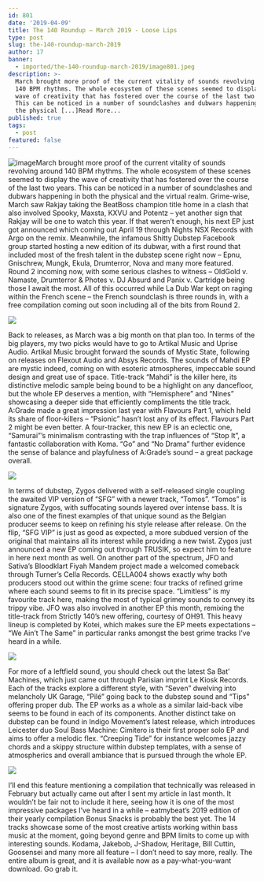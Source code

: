 ```yaml
---
id: 801
date: '2019-04-09'
title: The 140 Roundup – March 2019 - Loose Lips
type: post
slug: the-140-roundup-march-2019
author: 17
banner:
  - imported/the-140-roundup-march-2019/image801.jpeg
description: >-
  March brought more proof of the current vitality of sounds revolving around
  140 BPM rhythms. The whole ecosystem of these scenes seemed to display the
  wave of creativity that has fostered over the course of the last two years.
  This can be noticed in a number of soundclashes and dubwars happening in both
  the physical [...]Read More...
published: true
tags:
  - post
featured: false
---
```

![image](../imported/the-140-roundup-march-2019/image801.jpeg)March brought more proof of the current vitality of sounds revolving around 140 BPM rhythms. The whole ecosystem of these scenes seemed to display the wave of creativity that has fostered over the course of the last two years. This can be noticed in a number of soundclashes and dubwars happening in both the physical and the virtual realm. Grime-wise, March saw Rakjay taking the BeatBoss champion title home in a clash that also involved Spooky, Maxsta, KXVU and Potentz – yet another sign that Rakjay will be one to watch this year. If that weren’t enough, his next EP just got announced which coming out April 19 through Nights NSX Records with Argo on the remix. Meanwhile, the infamous Shitty Dubstep Facebook group started hosting a new edition of its dubwar, with a first round that included most of the fresh talent in the dubstep scene right now – Epnu, Gnischrew, Mungk, Ekula, Drumterror, Nova and many more featured. Round 2 incoming now, with some serious clashes to witness – OldGold v. Namaste, Drumterror & Photes v. DJ Absurd and Panix v. Cartridge being those I await the most. All of this occurred while La Dub War kept on raging within the French scene – the French soundclash is three rounds in, with a free compilation coming out soon including all of the bits from Round 2. 

![](/wp-content/uploads/live/img/wysiwyg/5cac8e6b23c9a.jpg)

Back to releases, as March was a big month on that plan too. In terms of the big players, my two picks would have to go to Artikal Music and Uprise Audio. Artikal Music brought forward the sounds of Mystic State, following on releases on Flexout Audio and Absys Records. The sounds of Mahdi EP are mystic indeed, coming on with esoteric atmospheres, impeccable sound design and great use of space. Title-track “Mahdi” is the killer here, its distinctive melodic sample being bound to be a highlight on any dancefloor, but the whole EP deserves a mention, with “Hemisphere” and “Nines” showcasing a deeper side that efficiently compliments the title track. A:Grade made a great impression last year with Flavours Part 1, which held its share of floor-killers – “Psionic” hasn’t lost any of its effect. Flavours Part 2 might be even better. A four-tracker, this new EP is an eclectic one, “Samurai”’s minimalism contrasting with the trap influences of “Stop It”, a fantastic collaboration with Koma. “Go” and “No Drama” further evidence the sense of balance and playfulness of A:Grade’s sound – a great package overall. 

![](/wp-content/uploads/live/img/wysiwyg/5cac8e7804ab1.jpg)

In terms of dubstep, Zygos delivered with a self-released single coupling the awaited VIP version of “SFG” with a newer track, “Tomos”. “Tomos” is signature Zygos, with suffocating sounds layered over intense bass. It is also one of the finest examples of that unique sound as the Belgian producer seems to keep on refining his style release after release. On the flip, “SFG VIP” is just as good as expected, a more subdued version of the original that maintains all its interest while providing a new twist. Zygos just announced a new EP coming out through TRUSIK, so expect him to feature in here next month as well. On another part of the spectrum, JFO and Sativa’s Bloodklart Fiyah Mandem project made a welcomed comeback through Turner’s Cella Records. CELLA004 shows exactly why both producers stood out within the grime scene: four tracks of refined grime where each sound seems to fit in its precise space. “Limitless” is my favourite track here, making the most of typical grimey sounds to convey its trippy vibe. JFO was also involved in another EP this month, remixing the title-track from Strictly 140’s new offering, courtesy of OH91. This heavy lineup is completed by Kotei, which makes sure the EP meets expectations – “We Ain’t The Same” in particular ranks amongst the best grime tracks I’ve heard in a while. 

![](/wp-content/uploads/live/img/wysiwyg/5cac8e91c5b2f.jpg)

For more of a leftfield sound, you should check out the latest Sa Bat’ Machines, which just came out through Parisian imprint Le Kiosk Records. Each of the tracks explore a different style, with “Seven” dwelving into melancholy UK Garage, “Pilé” going back to the dubstep sound and “Tips” offering proper dub. The EP works as a whole as a similar laid-back vibe seems to be found in each of its components. Another distinct take on dubstep can be found in Indigo Movement’s latest release, which introduces Leicester duo Soul Bass Machine: Cimitero is their first proper solo EP and aims to offer a melodic flex. “Creeping Tide” for instance welcomes jazzy chords and a skippy structure within dubstep templates, with a sense of atmospherics and overall ambiance that is pursued through the whole EP. 

![](/wp-content/uploads/live/img/wysiwyg/5cac8ea1df119.jpg)

I’ll end this feature mentioning a compilation that technically was released in February but actually came out after I sent my article in last month. It wouldn’t be fair not to include it here, seeing how it is one of the most impressive packages I’ve heard in a while – eatmybeat’s 2019 edition of their yearly compilation Bonus Snacks is probably the best yet. The 14 tracks showcase some of the most creative artists working within bass music at the moment, going beyond genre and BPM limits to come up with interesting sounds. Kodama, Jakebob, J-Shadow, Heritage, Bill Cuttin, Goosensei and many more all feature – I don’t need to say more, really. The entire album is great, and it is available now as a pay-what-you-want download. Go grab it.